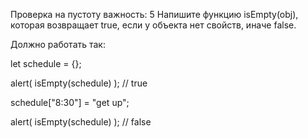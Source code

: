 Проверка на пустоту
важность: 5
Напишите функцию isEmpty(obj), которая возвращает true, если у объекта нет свойств, иначе false.

Должно работать так:

let schedule = {};

alert( isEmpty(schedule) ); // true

schedule["8:30"] = "get up";

alert( isEmpty(schedule) ); // false